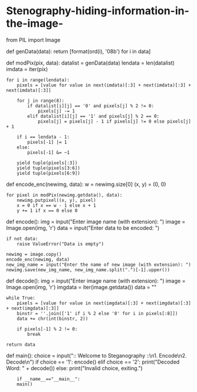 # Stenography-hiding-information-in-the-image-

from PIL import Image

def genData(data):
    return [format(ord(i), '08b') for i in data]

def modPix(pix, data):
    datalist = genData(data)
    lendata = len(datalist)
    imdata = iter(pix)
    
    for i in range(lendata):
        pixels = [value for value in next(imdata)[:3] + next(imdata)[:3] + next(imdata)[:3]]
        
        for j in range(8):
            if datalist[i][j] == '0' and pixels[j] % 2 != 0:
                pixels[j] -= 1
            elif datalist[i][j] == '1' and pixels[j] % 2 == 0:
                pixels[j] = pixels[j] - 1 if pixels[j] != 0 else pixels[j] + 1
        
        if i == lendata - 1:
            pixels[-1] |= 1 
        else:
            pixels[-1] &= ~1  
        
        yield tuple(pixels[:3])
        yield tuple(pixels[3:6])
        yield tuple(pixels[6:9])

def encode_enc(newimg, data):
    w = newimg.size[0]
    (x, y) = (0, 0)
    
    for pixel in modPix(newimg.getdata(), data):
        newimg.putpixel((x, y), pixel)
        x = 0 if x == w - 1 else x + 1
        y += 1 if x == 0 else 0

def encode():
    img = input("Enter image name (with extension): ")
    image = Image.open(img, 'r')
    data = input("Enter data to be encoded: ")
    
    if not data:
        raise ValueError("Data is empty")
    
    newimg = image.copy()
    encode_enc(newimg, data)
    new_img_name = input("Enter the name of new image (with extension): ")
    newimg.save(new_img_name, new_img_name.split(".")[-1].upper())

def decode():
    img = input("Enter image name (with extension): ")
    image = Image.open(img, 'r')
    imgdata = iter(image.getdata())
    data = ""
    
    while True:
        pixels = [value for value in next(imgdata)[:3] + next(imgdata)[:3] + next(imgdata)[:3]]
        binstr = ''.join(['1' if i % 2 else '0' for i in pixels[:8]])
        data += chr(int(binstr, 2))
        
        if pixels[-1] % 2 != 0:
            break
    
    return data

def main():
    choice = input(":: Welcome to Steganography ::\n1. Encode\n2. Decode\n")
    if choice == '1':
        encode()
    elif choice == '2':
        print("Decoded Word: " + decode())
    else:
        print("Invalid choice, exiting.")

        if __name__=="__main__":
        main()
